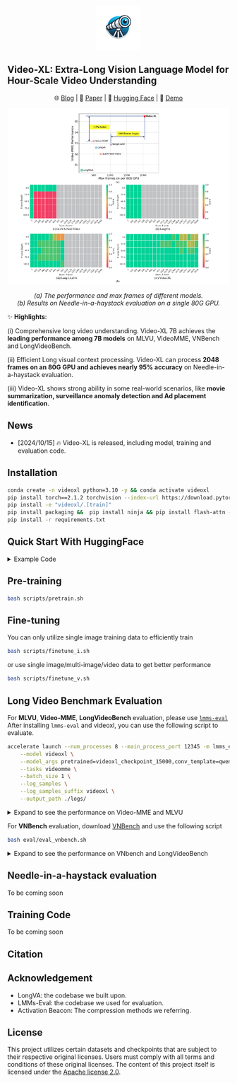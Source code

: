 <p align="center">
    <img src="./assets/logo.jpg" width="100">
</p>



## Video-XL: Extra-Long Vision Language Model for Hour-Scale Video Understanding
<p align="center">
    🌐 <a href="" target="_blank">Blog</a> | 📃 <a href="" target="_blank">Paper</a> | 🤗 <a href="" target="_blank">Hugging Face</a> | 🎥 <a href="" target="_blank">Demo</a>

</p>

<p align="center">
    <img src="./assets/needle.png" width="800">
</p>
<p align="center"><em>(a) The performance and max frames of different models.<br>(b) Results on Needle-in-a-haystack evaluation on a single 80G GPU.
    </em></p>



✨ **Highlights**:

(i) Comprehensive long video understanding. Video-XL 7B achieves the **leading performance among 7B models** on MLVU, VideoMME, VNBench and LongVideoBench.

(ii) Efficient Long visual context processing. Video-XL can process **2048 frames on an 80G GPU and achieves nearly 95% accuracy** on Needle-in-a-haystack evaluation.

(iii) Video-XL shows strong ability in some real-world scenarios, like **movie summarization, surveillance anomaly detection and Ad placement identification**.



## News
- [2024/10/15] 🔥 Video-XL is released,  including model, training and evaluation code. 
  
## Installation 
```bash
conda create -n videoxl python=3.10 -y && conda activate videoxl
pip install torch==2.1.2 torchvision --index-url https://download.pytorch.org/whl/cu118
pip install -e "videoxl/.[train]"
pip install packaging &&  pip install ninja && pip install flash-attn --no-build-isolation --no-cache-dir
pip install -r requirements.txt
```

## Quick Start With HuggingFace

<details>
    <summary>Example Code</summary>
    
```python
from videoxl.model.builder import load_pretrained_model
from videoxl.mm_utils import tokenizer_image_token, process_images,transform_input_id
from videoxl.constants import IMAGE_TOKEN_INDEX,TOKEN_PERFRAME 
from PIL import Image
from decord import VideoReader, cpu
import torch
import numpy as np
# fix seed
torch.manual_seed(0)


model_path = "assets/videoxl_checkpoint-15000"
video_path="assets/ad2_watch_15min.mp4"

max_frames_num =900 
gen_kwargs = {"do_sample": True, "temperature": 1, "top_p": None, "num_beams": 1, "use_cache": True, "max_new_tokens": 1024}
tokenizer, model, image_processor, _ = load_pretrained_model(model_path, None, "llava_qwen", device_map="cuda:0")

model.config.beacon_ratio=[8]   # you can delete this line to realize random compression of {2,4,8} ratio


#video input
prompt = "<|im_start|>system\nYou are a helpful assistant.<|im_end|>\n<|im_start|>user\n<image>\nDoes this video contain any inserted advertisement? If yes, which is the content of the ad?<|im_end|>\n<|im_start|>assistant\n"
input_ids = tokenizer_image_token(prompt, tokenizer, IMAGE_TOKEN_INDEX, return_tensors="pt").unsqueeze(0).to(model.device)
vr = VideoReader(video_path, ctx=cpu(0))
total_frame_num = len(vr)
uniform_sampled_frames = np.linspace(0, total_frame_num - 1, max_frames_num, dtype=int)
frame_idx = uniform_sampled_frames.tolist()
frames = vr.get_batch(frame_idx).asnumpy()
video_tensor = image_processor.preprocess(frames, return_tensors="pt")["pixel_values"].to(model.device, dtype=torch.float16)

beacon_skip_first = (input_ids == IMAGE_TOKEN_INDEX).nonzero(as_tuple=True)[1].item()
num_tokens=TOKEN_PERFRAME *max_frames_num
beacon_skip_last = beacon_skip_first  + num_tokens

with torch.inference_mode():
    output_ids = model.generate(input_ids, images=[video_tensor],  modalities=["video"],beacon_skip_first=beacon_skip_first,beacon_skip_last=beacon_skip_last, **gen_kwargs)

if IMAGE_TOKEN_INDEX in input_ids:
    transform_input_ids=transform_input_id(input_ids,num_tokens,model.config.vocab_size-1)

output_ids=output_ids[:,transform_input_ids.shape[1]:]
outputs = tokenizer.batch_decode(output_ids, skip_special_tokens=True)[0].strip()
print(outputs)
```
</details>

## Pre-training 
```bash
bash scripts/pretrain.sh
```

## Fine-tuning
You can only utilize single image training data to efficiently train 
```bash
bash scripts/finetune_i.sh
```
or use single image/multi-image/video data to get better performance
```bash
bash scripts/finetune_v.sh
```

## Long Video Benchmark Evaluation
For **MLVU**, **Video-MME**, **LongVideoBench** evaluation, please use  [`lmms-eval`](https://github.com/EvolvingLMMs-Lab/lmms-eval) After installing `lmms-eval` and videoxl, you can use the following script to evaluate.
```bash
accelerate launch --num_processes 8 --main_process_port 12345 -m lmms_eval \
    --model videoxl \
    --model_args pretrained=videoxl_checkpoint_15000,conv_template=qwen_1_5,model_name=llava_qwen,max_frames_num=128,video_decode_backend=decord\
    --tasks videomme \
    --batch_size 1 \
    --log_samples \
    --log_samples_suffix videoxl \
    --output_path ./logs/
```
<details>
<summary>Expand to see the performance on Video-MME and MLVU</summary>
<IMG src="./assets/videomme.png"/>
</details>

For **VNBench** evaluation, download [VNBench](https://github.com/joez17/VideoNIAH) and use the following script
```bash
bash eval/eval_vnbench.sh
```
<details>
<summary>Expand to see the performance on VNbench and LongVideoBench</summary>
<IMG src="./assets/vnbench.png"/>
</details>

## Needle-in-a-haystack evaluation
To be coming soon

## Training Code
To be coming soon

## Citation

## Acknowledgement
- LongVA: the codebase we built upon. 
- LMMs-Eval: the codebase we used for evaluation.
- Activation Beacon: The compression methods we referring.

## License
This project utilizes certain datasets and checkpoints that are subject to their respective original licenses. Users must comply with all terms and conditions of these original licenses.
The content of this project itself is licensed under the [Apache license 2.0](./LICENSE).




